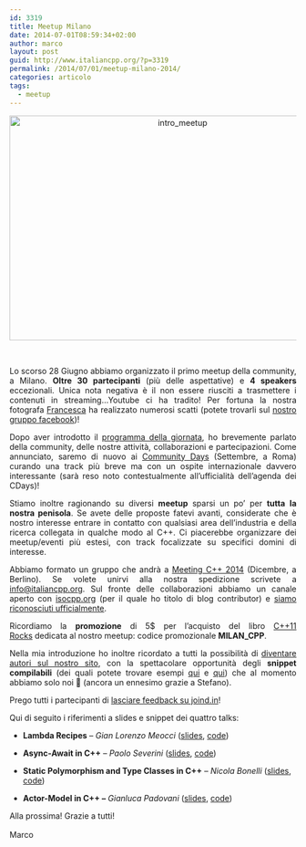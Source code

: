 ```yaml
---
id: 3319
title: Meetup Milano
date: 2014-07-01T08:59:34+02:00
author: marco
layout: post
guid: http://www.italiancpp.org/?p=3319
permalink: /2014/07/01/meetup-milano-2014/
categories: articolo
tags:
  - meetup
---
```

<p style="text-align: center;">
  <a style="line-height: 1.5em;" href="http://www.italiancpp.org/wp-content/uploads/2014/06/intro_meetup.jpg"><img loading="lazy" class="wp-image-3320 aligncenter" alt="intro_meetup" src="http://www.italiancpp.org/wp-content/uploads/2014/06/intro_meetup.jpg" width="592" height="394" srcset="http://192.168.64.2/wordpress/wp-content/uploads/2014/06/intro_meetup.jpg 1368w, http://192.168.64.2/wordpress/wp-content/uploads/2014/06/intro_meetup-300x200.jpg 300w, http://192.168.64.2/wordpress/wp-content/uploads/2014/06/intro_meetup-1024x682.jpg 1024w, http://192.168.64.2/wordpress/wp-content/uploads/2014/06/intro_meetup-600x400.jpg 600w, http://192.168.64.2/wordpress/wp-content/uploads/2014/06/intro_meetup-250x166.jpg 250w" sizes="(max-width: 592px) 100vw, 592px" /></a>
</p>

<p style="text-align: justify;">
  <span style="color: #ffffff;"> </span>
</p>

<p style="text-align: justify;">
  Lo scorso 28 Giugno abbiamo organizzato il primo meetup della community, a Milano. <strong>Oltre 30 partecipanti</strong> (più delle aspettative) e <strong>4 speakers</strong> eccezionali. Unica nota negativa è il non essere riusciti a trasmettere i contenuti in streaming&#8230;Youtube ci ha tradito! Per fortuna la nostra fotografa <a href="https://twitter.com/Hetepheres_com" target="_blank">Francesca</a> ha realizzato numerosi scatti (potete trovarli sul <a href="https://www.facebook.com/media/set/?set=oa.477428019058858&type=1" target="_blank">nostro gruppo facebook</a>)!
</p>

<p style="text-align: justify;">
  Dopo aver introdotto il <a href="http://www.italiancpp.org/event/meetup-milano/" target="_blank">programma della giornata</a>, ho brevemente parlato della community, delle nostre attività, collaborazioni e partecipazioni. Come annunciato, saremo di nuovo ai <a href="http://www.communitydays.it/events/2014-Roma/" target="_blank">Community Days</a> (Settembre, a Roma) curando una track più breve ma con un ospite internazionale davvero interessante (sarà reso noto contestualmente all&#8217;ufficialità dell&#8217;agenda dei CDays)!
</p>

<p style="text-align: justify;">
  Stiamo inoltre ragionando su diversi <strong>meetup</strong> sparsi un po&#8217; per <strong>tutta</strong> <strong>la nostra penisola</strong>. Se avete delle proposte fatevi avanti, considerate che è nostro interesse entrare in contatto con qualsiasi area dell&#8217;industria e della ricerca collegata in qualche modo al C++. Ci piacerebbe organizzare dei meetup/eventi più estesi, con track focalizzate su specifici domini di interesse.
</p>

<p style="text-align: justify;">
  Abbiamo formato un gruppo che andrà a <a href="http://meetingcpp.com" target="_blank">Meeting C++ 2014</a> (Dicembre, a Berlino). Se volete unirvi alla nostra spedizione scrivete a <a href="mailto:info@italiancpp.org" target="_blank">info@italiancpp.org</a>. Sul fronte delle collaborazioni abbiamo un canale aperto con <a href="http://isocpp.org" target="_blank">isocpp.org</a> (per il quale ho titolo di blog contributor) e <a href="https://isocpp.org/wiki/faq/user-groups-worldwide" target="_blank">siamo riconosciuti ufficialmente</a>.
</p>

<p style="text-align: justify;">
  Ricordiamo la <strong>promozione</strong> di 5$ per l&#8217;acquisto del libro <a href="http://cpprocks.com" target="_blank">C++11 Rocks</a> dedicata al nostro meetup: codice promozionale <strong>MILAN_CPP</strong>.
</p>

<p style="text-align: justify;">
  Nella mia introduzione ho inoltre ricordato a tutti la possibilità di <a href="http://www.italiancpp.org/articoli/diventa-un-autore/" target="_blank">diventare autori sul nostro sito</a>, con la spettacolare opportunità degli <strong>snippet</strong> <strong>compilabili</strong> (dei quali potete trovare esempi <a href="http://www.italiancpp.org/2014/02/03/una-sbirciatina-al-cpp14/" target="_blank">qui</a> e <a href="http://www.italiancpp.org/2014/05/26/brace-initialization-inside-a-lambda-capture-list/" target="_blank">qui</a>) che al momento abbiamo solo noi 🙂 (ancora un ennesimo grazie a Stefano).
</p>

<p style="text-align: justify;">
  Prego tutti i partecipanti di <a href="http://joind.in/event/view/2246" target="_blank">lasciare feedback su joind.in</a>!
</p>

<p style="text-align: justify;">
  Qui di seguito i riferimenti a slides e snippet dei quattro talks:
</p>

  * **Lambda Recipes** &#8211; _Gian Lorenzo Meocci_ (<a href="https://github.com/italiancpp/meetup-milano-2014/blob/master/lambdas_recipes/presentation/Lambda%20Recipes.pdf?raw=true" target="_blank">slides</a>, <a href="https://github.com/italiancpp/meetup-milano-2014/tree/master/lambdas_recipes/code" target="_blank">code</a>)

  * **Async-Await in C++** &#8211; _Paolo Severini_ (<a href="https://github.com/italiancpp/meetup-milano-2014/blob/master/async-await/Async-await%20in%20C++.pptx?raw=true" target="_blank">slides</a>, <a href="https://github.com/italiancpp/meetup-milano-2014/tree/master/async-await/src" target="_blank">code</a>)

  * **Static Polymorphism and Type Classes in C++** &#8211; _Nicola Bonelli_ (<a href="https://github.com/italiancpp/meetup-milano-2014/blob/master/cpp_typeclass/presentation/Types,%20classes%20and%20concepts%20(updated).pdf?raw=true" target="_blank">slides</a>, <a href="https://github.com/italiancpp/meetup-milano-2014/tree/master/cpp_typeclass" target="_blank">code</a>)

  * **Actor-Model in C++ &#8211;** _Gianluca Padovani_ (<a href="http://www.slideshare.net/gpadovani/c-actor-model" target="_blank">slides</a>, <a href="https://github.com/italiancpp/meetup-milano-2014/tree/master/cpp_actor_model/libcppa" target="_blank">code</a>)

<p style="text-align: justify;">
  Alla prossima! Grazie a tutti!
</p>

<p style="text-align: justify;">
  <span style="line-height: 1.5em;">Marco</span>
</p>